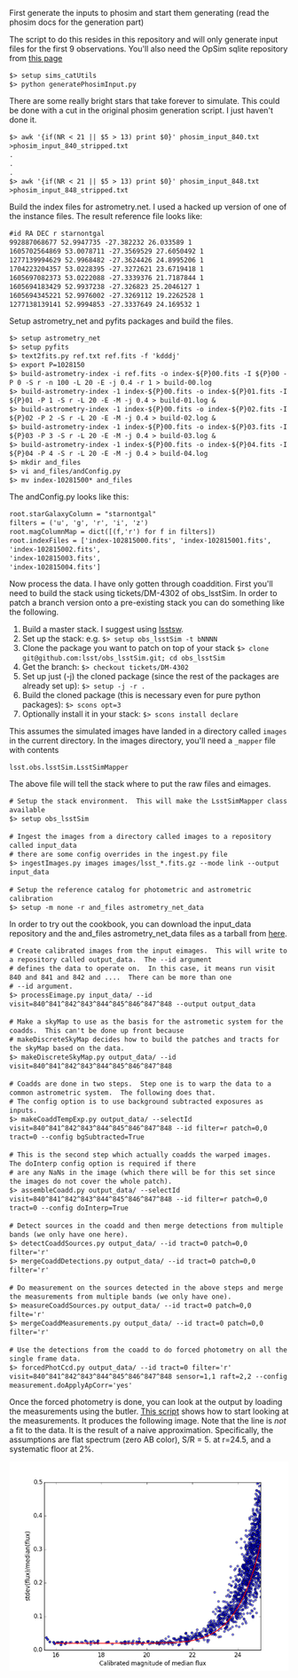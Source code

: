 First generate the inputs to phosim and start them generating (read the phosim docs for the generation part)

The script to do this resides in this repository and will only generate input files for the first 9 observations.
You'll also need the OpSim sqlite repository from [this page](https://confluence.lsstcorp.org/display/SIM/OpSim+Datasets+for+Cadence+Workshop+LSST2015)
```
$> setup sims_catUtils
$> python generatePhosimInput.py
```
There are some really bright stars that take forever to simulate.  This could be done with a cut
in the original phosim generation script.  I just haven't done it.
```
$> awk '{if(NR < 21 || $5 > 13) print $0}' phosim_input_840.txt >phosim_input_840_stripped.txt
.
.
.
$> awk '{if(NR < 21 || $5 > 13) print $0}' phosim_input_848.txt >phosim_input_848_stripped.txt
```
Build the index files for astrometry.net.  I used a hacked up version of one of the instance files.  The
result reference file looks like:
```
#id RA DEC r starnontgal
992887068677 52.9947735 -27.382232 26.033589 1
1605702564869 53.0078711 -27.3569529 27.6050492 1
1277139994629 52.9968482 -27.3624426 24.8995206 1
1704223204357 53.0228395 -27.3272621 23.6719418 1
1605697082373 53.0222088 -27.3339376 21.7187844 1
1605694183429 52.9937238 -27.326823 25.2046127 1
1605694345221 52.9976002 -27.3269112 19.2262528 1
1277138139141 52.9994853 -27.3337649 24.169532 1
```
Setup astrometry_net and pyfits packages and build the files.
```
$> setup astrometry_net
$> setup pyfits
$> text2fits.py ref.txt ref.fits -f 'kdddj'
$> export P=1028150
$> build-astrometry-index -i ref.fits -o index-${P}00.fits -I ${P}00 -P 0 -S r -n 100 -L 20 -E -j 0.4 -r 1 > build-00.log
$> build-astrometry-index -1 index-${P}00.fits -o index-${P}01.fits -I ${P}01 -P 1 -S r -L 20 -E -M -j 0.4 > build-01.log &
$> build-astrometry-index -1 index-${P}00.fits -o index-${P}02.fits -I ${P}02 -P 2 -S r -L 20 -E -M -j 0.4 > build-02.log &
$> build-astrometry-index -1 index-${P}00.fits -o index-${P}03.fits -I ${P}03 -P 3 -S r -L 20 -E -M -j 0.4 > build-03.log &
$> build-astrometry-index -1 index-${P}00.fits -o index-${P}04.fits -I ${P}04 -P 4 -S r -L 20 -E -M -j 0.4 > build-04.log
$> mkdir and_files
$> vi and_files/andConfig.py
$> mv index-10281500* and_files
```
The andConfig.py looks like this:
```
root.starGalaxyColumn = "starnontgal"
filters = ('u', 'g', 'r', 'i', 'z')
root.magColumnMap = dict([(f,'r') for f in filters])
root.indexFiles = ['index-102815000.fits', 'index-102815001.fits', 'index-102815002.fits',
'index-102815003.fits',
'index-102815004.fits']
```
Now process the data.  I have only gotten through coaddition.  First you'll need to build the stack using tickets/DM-4302
of obs_lsstSim.  In order to patch a branch version onto a pre-existing stack you can do something like the following.

1. Build a master stack.  I suggest using [lsstsw](https://confluence.lsstcorp.org/display/LDMDG/The+LSST+Software+Build+Tool).
2. Set up the stack: e.g. `$> setup obs_lsstSim -t bNNNN`
3. Clone the package you want to patch on top of your stack `$> clone git@github.com:lsst/obs_lsstSim.git; cd obs_lsstSim`
4. Get the branch: `$> checkout tickets/DM-4302`
5. Set up just (-j) the cloned package (since the rest of the packages are already set up): `$> setup -j -r .`
6. Build the cloned package (this is necessary even for pure python packages): `$> scons opt=3`
7. Optionally install it in your stack: `$> scons install declare`

This assumes the simulated images have landed in a directory called ```images```
in the current directory.  In the images directory, you'll need a ```_mapper``` file with contents
```
lsst.obs.lsstSim.LsstSimMapper
```
The above file will tell the stack where to put the raw files and eimages.
```
# Setup the stack environment.  This will make the LsstSimMapper class available
$> setup obs_lsstSim

# Ingest the images from a directory called images to a repository called input_data
# there are some config overrides in the ingest.py file
$> ingestImages.py images images/lsst_*.fits.gz --mode link --output input_data

# Setup the reference catalog for photometric and astrometric calibration
$> setup -m none -r and_files astrometry_net_data
```
In order to try out the cookbook, you can download the input_data repository and the and_files astrometry_net_data files as a tarball from [here](https://lsst-web.ncsa.illinois.edu/~krughoff/data/twinkles_first_9.tar.gz).
```
# Create calibrated images from the input eimages.  This will write to a repository called output_data.  The --id argument
# defines the data to operate on.  In this case, it means run visit 840 and 841 and 842 and ....  There can be more than one
# --id argument.
$> processEimage.py input_data/ --id visit=840^841^842^843^844^845^846^847^848 --output output_data

# Make a skyMap to use as the basis for the astrometic system for the coadds.  This can't be done up front because
# makeDiscreteSkyMap decides how to build the patches and tracts for the skyMap based on the data.
$> makeDiscreteSkyMap.py output_data/ --id visit=840^841^842^843^844^845^846^847^848

# Coadds are done in two steps.  Step one is to warp the data to a common astrometric system.  The following does that.
# The config option is to use background subtracted exposures as inputs.
$> makeCoaddTempExp.py output_data/ --selectId visit=840^841^842^843^844^845^846^847^848 --id filter=r patch=0,0 tract=0 --config bgSubtracted=True

# This is the second step which actually coadds the warped images.  The doInterp config option is required if there
# are any NaNs in the image (which there will be for this set since the images do not cover the whole patch).
$> assembleCoadd.py output_data/ --selectId visit=840^841^842^843^844^845^846^847^848 --id filter=r patch=0,0 tract=0 --config doInterp=True

# Detect sources in the coadd and then merge detections from multiple bands (we only have one here).
$> detectCoaddSources.py output_data/ --id tract=0 patch=0,0 filter='r'
$> mergeCoaddDetections.py output_data/ --id tract=0 patch=0,0 filter='r'

# Do measurement on the sources detected in the above steps and merge the measurements from multiple bands (we only have one).
$> measureCoaddSources.py output_data/ --id tract=0 patch=0,0 filte='r'
$> mergeCoaddMeasurements.py output_data/ --id tract=0 patch=0,0 filter='r'

# Use the detections from the coadd to do forced photometry on all the single frame data.
$> forcedPhotCcd.py output_data/ --id tract=0 filter='r' visit=840^841^842^843^844^845^846^847^848 sensor=1,1 raft=2,2 --config measurement.doApplyApCorr='yes'
```
Once the forced photometry is done, you can look at the output by loading the measurements using the butler.  [This script](plot_point_mags.py) shows how to start looking at the measurements.  It produces the following image.  Note that the line is *not* a fit to the data.  It is the result of a naive approximation.  Specifically, the assumptions are flat spectrum (zero AB color), S/R = 5. at r=24.5, and a systematic floor at 2%.

![Repeat figure](repeat.png)
